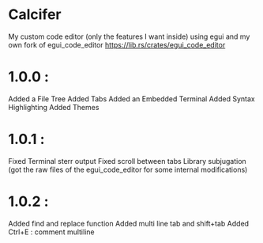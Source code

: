 # Calcifer

My custom code editor (only the features I want inside) using egui and my own fork of egui_code_editor https://lib.rs/crates/egui_code_editor

# 1.0.0 :
Added a File Tree
Added Tabs
Added an Embedded Terminal
Added Syntax Highlighting
Added Themes

# 1.0.1 :
Fixed Terminal sterr output
Fixed scroll between tabs
Library subjugation (got the raw files of the egui_code_editor for some internal modifications)

# 1.0.2 :
Added find and replace function
Added multi line tab and shift+tab
Added Ctrl+E : comment multiline
